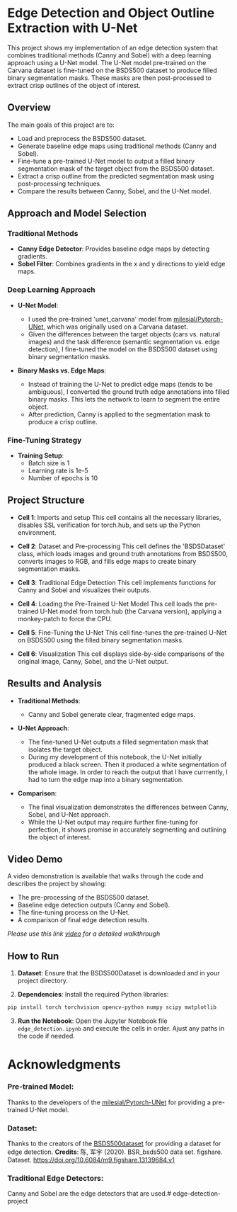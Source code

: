 # Edge Detection and Object Outline Extraction with U-Net

This project shows my implementation of an edge detection system that combines traditional methods (Canny and Sobel) with a deep learning approach using a U-Net model. The U-Net model pre-trained on the Carvana dataset is fine-tuned on the BSDS500 dataset to produce filled binary segmentation masks. These masks are then post-processed to extract crisp outlines of the object of interest.

## Overview 

The main goals of this project are to:
 - Load and preprocess the BSDS500 dataset.
 - Generate baseline edge maps using traditional methods (Canny and Sobel).
 - Fine-tune a pre-trained U-Net model to output a filled binary segmentation mask of the target object from the BSDS500 dataset.
 - Extract a crisp outline from the predicted segmentation mask using post-processing techniques.
 - Compare the results between Canny, Sobel, and the U-Net model.
 
## Approach and Model Selection

### Traditional Methods
 - **Canny Edge Detector**: Provides baseline edge maps by detecting gradients.
 - **Sobel Filter**: Combines gradients in the x and y directions to yield edge maps.
 
### Deep Learning Approach
 - **U-Net Model**: 
   - I used the pre-trained 'unet_carvana' model from [milesial/Pytorch-UNet](https://github.com/milesial/Pytorch-UNet), which was originally used on a Carvana dataset.
   - Given the differences between the target objects (cars vs. natural images) and the task difference (semantic segmentation vs. edge detection), I fine-tuned the model on the BSDS500 dataset using binary segmentation masks.
   
 - **Binary Masks vs. Edge Maps**:
   - Instead of training the U-Net to predict edge maps (tends to be ambiguous), I converted the ground truth edge annotations into filled binary masks. This lets the network to learn to segment the entire object.
   - After prediction, Canny is applied to the segmentation mask to produce a crisp outline.
   
### Fine-Tuning Strategy
 - **Training Setup**:
   - Batch size is 1
   - Learning rate is 1e-5
   - Number of epochs is 10

## Project Structure

 - **Cell 1**: Imports and setup
   This cell contains all the necessary libraries, disables SSL verification for torch.hub, and sets up the Python environment.
   
 - **Cell 2**: Dataset and Pre-processing
   This cell defines the 'BSDSDataset' class, which loads images and ground truth annotations from BSDS500, converts images to RGB, and fills edge maps to create binary segmentation masks.
   
 - **Cell 3**: Traditional Edge Detection
   This cell implements functions for Canny and Sobel and visualizes their outputs.
   
 - **Cell 4**: Loading the Pre-Trained U-Net Model
   This cell loads the pre-trained U-Net model from torch.hub (the Carvana version), applying a monkey-patch to force the CPU.
   
 - **Cell 5**: Fine-Tuning the U-Net
   This cell fine-tunes the pre-trained U-Net on BSDS500 using the filled binary segmentation masks.
   
- **Cell 6**: Visualization
   This cell displays side-by-side comparisons of the original image, Canny, Sobel, and the U-Net output.
   
## Results and Analysis

 - **Traditional Methods**:
   - Canny and Sobel generate clear, fragmented edge maps.
   
 - **U-Net Approach**:
   - The fine-tuned U-Net outputs a filled segmentation mask that isolates the target object.
   - During my development of this notebook, the U-Net initially produced a black screen. Then it produced a white segmentation of the whole image. In order to reach the output that I have currrently, I had to turn the edge map into a binary segmentation. 

 - **Comparison**:
   - The final visualization demonstrates the differences between Canny, Sobel, and U-Net approach.
   - While the U-Net output may require further fine-tuning for perfection, it shows promise in accurately segmenting and outlining the object of interest.
   
## Video Demo

A video demonstration is available that walks through the code and describes the project by showing:
 - The pre-processing of the BSDS500 dataset.
 - Baseline edge detection outputs (Canny and Sobel).
 - The fine-tuning process on the U-Net.
 - A comparison of final edge detection results.
 
*Please use this link [video](https://youtu.be/X5sLSqk7hjw) for a detailed walkthrough*

## How to Run

1. **Dataset**:
  Ensure that the BSDS500Dataset is downloaded and in your project directory.

2. **Dependencies**:
  Install the required Python libraries:
  ```bash
  pip install torch torchvision opencv-python numpy scipy matplotlib
  ```
  
3. **Run the Notebook**:
  Open the Jupyter Notebook file `edge_detection.ipynb` and execute the cells in order. Ajust any paths in the code if needed.
  
# Acknowledgments

### Pre-trained Model:
Thanks to the developers of the [milesial/Pytorch-UNet](https://github.com/milesial/Pytorch-UNet) for providing a pre-trained U-Net model.

### Dataset:
Thanks to the creators of the [BSDS500dataset](https://figshare.com/articles/dataset/BSR_bsds500_data_set/13139684?utm_source=chatgpt.com&file=25236740) for providing a dataset for edge detection. 
**Credits**:
陈, 军宇 (2020). BSR_bsds500  data set. figshare. Dataset. https://doi.org/10.6084/m9.figshare.13139684.v1

### Traditional Edge Detectors:
Canny and Sobel are the edge detectors that are used.# edge-detection-project
